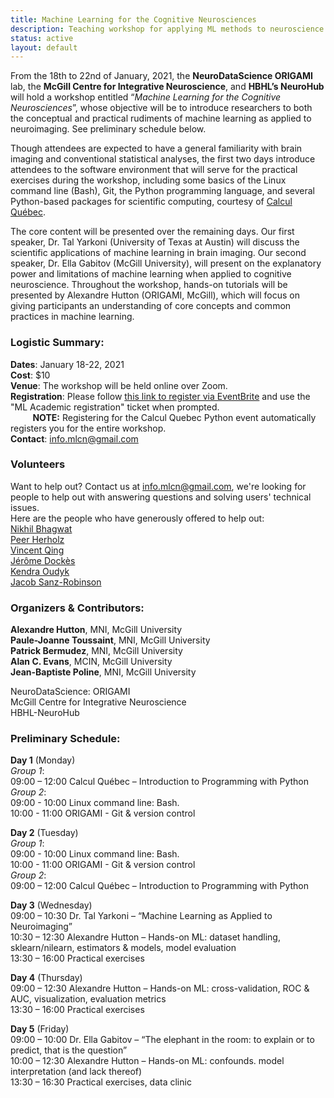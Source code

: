 ```yaml
---
title: Machine Learning for the Cognitive Neurosciences
description: Teaching workshop for applying ML methods to neuroscience
status: active
layout: default
---
```


From the 18th to 22nd of January, 2021, the **NeuroDataScience ORIGAMI** lab, the **McGill Centre for Integrative Neuroscience**, and **HBHL’s NeuroHub** will hold a workshop entitled “*Machine Learning for the Cognitive Neurosciences*”, whose objective will be to introduce researchers to both the conceptual and practical rudiments of machine learning as applied to neuroimaging. See preliminary schedule below.  

Though attendees are expected to have a general familiarity with brain imaging and conventional statistical analyses, the first two days introduce attendees to the software environment that will serve for the practical exercises during the workshop, including some basics of the Linux command line (Bash), Git, the Python programming language, and several Python-based packages for scientific computing, courtesy of [Calcul Québec](http://www.calculquebec.ca/).  

The core content will be presented over the remaining days. Our first speaker, Dr. Tal Yarkoni (University of Texas at Austin) will discuss the scientific applications of machine learning in brain imaging. Our second speaker, Dr. Ella Gabitov (McGill University), will present on the explanatory power and limitations of machine learning when applied to cognitive neuroscience. Throughout the workshop, hands-on tutorials will be presented by Alexandre Hutton (ORIGAMI, McGill), which will focus on giving participants an understanding of core concepts and common practices in machine learning.  

### Logistic Summary:
**Dates**: January 18-22, 2021  
**Cost**: $10  
**Venue**: The workshop will be held online over Zoom.  
**Registration**: Please follow [this link to register via EventBrite](https://www.eventbrite.ca/e/introduction-to-programming-with-python-online-pyt101-registration-131360136705?discount=python_cq) and use the "ML Academic registration" ticket when prompted.  
&nbsp;&nbsp;&nbsp;&nbsp;&nbsp;&nbsp;&nbsp;&nbsp;&nbsp;**NOTE:** Registering for the Calcul Quebec Python event automatically registers you for the entire workshop.  
**Contact**: info.mlcn@gmail.com  

### Volunteers  
Want to help out? Contact us at info.mlcn@gmail.com, we're looking for people to help out with answering questions and solving users' technical issues.  
Here are the people who have generously offered to help out:  
[﻿Nikhil Bhagwat](https://github.com/nikhil153)  
[Peer Herholz](https://peerherholz.github.io/)  
[Vincent Qing](https://github.com/Vincent-wq)  
[Jérôme Dockès](https://jeromedockes.github.io/)  
[Kendra Oudyk](https://koudyk.github.io/)  
[Jacob Sanz-Robinson](https://jacobsanz97.github.io/)  
  
### Organizers & Contributors:  
**Alexandre Hutton**, MNI, McGill University  
**Paule-Joanne Toussaint**, MNI, McGill University  
**Patrick Bermudez**, MNI, McGill University  
**Alan C. Evans**, MCIN, McGill University  
**Jean-Baptiste Poline**, MNI, McGill University  
    
NeuroDataScience: ORIGAMI  
McGill Centre for Integrative Neuroscience  
HBHL-NeuroHub  

### Preliminary Schedule:  
**Day 1** (Monday)  
_Group 1_:  
09:00 – 12:00 Calcul Québec – Introduction to Programming with Python  
_Group 2_:  
09:00 - 10:00 Linux command line: Bash.  
10:00 - 11:00 ORIGAMI - Git & version control  
  
**Day 2** (Tuesday)  
_Group 1_:  
09:00 - 10:00 Linux command line: Bash.  
10:00 - 11:00 ORIGAMI - Git & version control  
_Group 2_:  
09:00 – 12:00 Calcul Québec – Introduction to Programming with Python  
  
**Day 3** (Wednesday)  
09:00 – 10:30 Dr. Tal Yarkoni – “Machine Learning as Applied to Neuroimaging”  
10:30 – 12:30 Alexandre Hutton – Hands-on ML: dataset handling, sklearn/nilearn, estimators & models, model evaluation  
13:30 – 16:00 Practical exercises  
  
**Day 4** (Thursday)  
09:00 – 12:30 Alexandre Hutton – Hands-on ML: cross-validation,  ROC & AUC, visualization, evaluation metrics  
13:30 – 16:00 Practical exercises  
  
**Day 5** (Friday)  
09:00 – 10:00 Dr. Ella Gabitov – “The elephant in the room: to explain or to predict, that is the question”  
10:00 – 12:30 Alexandre Hutton – Hands-on ML: confounds. model interpretation (and lack thereof)  
13:30 – 16:30 Practical exercises, data clinic  

